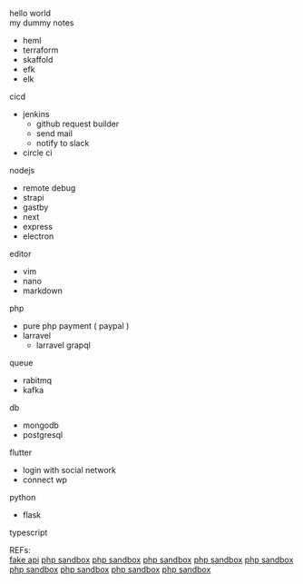 hello world  
my dummy notes

- heml
- terraform
- skaffold
- efk
- elk

cicd
- jenkins
  - github request builder
  - send mail
  - notify to slack
- circle ci

nodejs
- remote debug
- strapi
- gastby
- next
- express
- electron

editor
- vim
- nano
- markdown

php
- pure php payment ( paypal )
- larravel
  - larravel grapql

queue
- rabitmq
- kafka

db
- mongodb
- postgresql

flutter
- login with social network
- connect wp

python
- flask

typescript

REFs:  
[fake api](https://jsonplaceholder.typicode.com/)
[php sandbox](https://sandbox.onlinephpfunctions.com/WjJjNklFeGtkQ1F4TnpNMU9ESTRPVGM9)
[php sandbox](https://sandbox.onlinephpfunctions.com/YkhBNklHeGtkREUzTXpVNE1qZzVOdz09)
[php sandbox](https://sandbox.onlinephpfunctions.com/YVdNNklHdG9ZVzVvTlRJME1EQXhNU0F2SUV4a2RFQXlNREEwTVRrNU1BPT0=)
[php sandbox](https://sandbox.onlinephpfunctions.com/WkdnNklHeGtkREl3TURReE9Ua3dJQzhnYkdSME1qQXdOREU1T1RBPQ==)
[php sandbox](https://sandbox.onlinephpfunctions.com/WjJFNklFUmFXRWsyUXpWVlNVUXlUMWxPUmxJPQ==)
[php sandbox](https://sandbox.onlinephpfunctions.com/YkRNNklFeGtkQ00zT0RrMk16SXhORFU9)
[php sandbox](https://sandbox.onlinephpfunctions.com/WVhkek9pQjBiMkZ1YkdRZ0x5Qk1aSFJBTWpBd05ERTVPVEE9)
[php sandbox](https://sandbox.onlinephpfunctions.com/UVV0SlFWRTBWamRYVGt0T1dEVkNUVkpQVUU4Z0x5QldUa0Z5TVhKVWFtSmxRak1yV21SV2N5dHlLMlJpZFdWQ09HbH)
[php sandbox](https://sandbox.onlinephpfunctions.com/JkbGxpTDNOclFrbEdOVVV2)